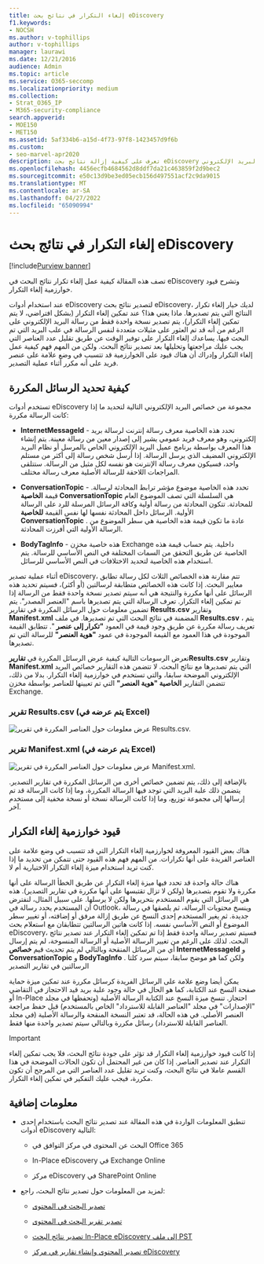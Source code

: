 ```yaml
---
title: إلغاء التكرار في نتائج بحث eDiscovery
f1.keywords:
- NOCSH
ms.author: v-tophillips
author: v-tophillips
manager: laurawi
ms.date: 12/21/2016
audience: Admin
ms.topic: article
ms.service: O365-seccomp
ms.localizationpriority: medium
ms.collection:
- Strat_O365_IP
- M365-security-compliance
search.appverid:
- MOE150
- MET150
ms.assetid: 5af334b6-a15d-4f73-97f8-1423457d9f6b
ms.custom:
- seo-marvel-apr2020
description: تعرف على كيفية إزالة نتائج بحث eDiscovery المكررة بحيث يتم تصدير نسخة واحدة فقط من رسالة البريد الإلكتروني.
ms.openlocfilehash: 4456ecfb4684562d8ddf7da21c463859f2d9bec2
ms.sourcegitcommit: e50c13d9be3ed05ecb156d497551acf2c9da9015
ms.translationtype: MT
ms.contentlocale: ar-SA
ms.lasthandoff: 04/27/2022
ms.locfileid: "65090994"
---
```

# <a name="de-duplication-in-ediscovery-search-results"></a>إلغاء التكرار في نتائج بحث eDiscovery

[!include[Purview banner](../includes/purview-rebrand-banner.md)]

تصف هذه المقالة كيفية عمل إلغاء تكرار نتائج البحث في eDiscovery وتشرح قيود خوارزمية إلغاء التكرار.
  
عند استخدام أدوات eDiscovery لتصدير نتائج بحث eDiscovery، لديك خيار إلغاء تكرار النتائج التي يتم تصديرها. ماذا يعني هذا؟ عند تمكين إلغاء التكرار (بشكل افتراضي، لا يتم تمكين إلغاء التكرار)، يتم تصدير نسخة واحدة فقط من رسالة البريد الإلكتروني على الرغم من أنه قد تم العثور على مثيلات متعددة لنفس الرسالة في علب البريد التي تم البحث فيها. يساعدك إلغاء التكرار على توفير الوقت عن طريق تقليل عدد العناصر التي يجب عليك مراجعتها وتحليلها بعد تصدير نتائج البحث. ولكن من المهم فهم كيفية عمل إلغاء التكرار وإدراك أن هناك قيود على الخوارزمية قد تتسبب في وضع علامة على عنصر فريد على أنه مكرر أثناء عملية التصدير.
  
## <a name="how-duplicate-messages-are-identified"></a>كيفية تحديد الرسائل المكررة

تستخدم أدوات eDiscovery مجموعة من خصائص البريد الإلكتروني التالية لتحديد ما إذا كانت الرسالة مكررة:
  
- **InternetMessageId** - تحدد هذه الخاصية معرف رسالة إنترنت لرسالة بريد إلكتروني، وهو معرف فريد عمومي يشير إلى إصدار معين من رسالة معينة. يتم إنشاء هذا المعرف بواسطة برنامج عميل البريد الإلكتروني الخاص بالمرسل أو نظام البريد الإلكتروني المضيف الذي يرسل الرسالة. إذا أرسل شخص رسالة إلى أكثر من مستلم واحد، فسيكون معرف رسالة الإنترنت هو نفسه لكل مثيل من الرسالة. ستتلقى المراجعات اللاحقة للرسالة الأصلية معرف رسالة مختلف. 

- **ConversationTopic** - تحدد هذه الخاصية موضوع مؤشر ترابط المحادثة لرسالة. قيمة **الخاصية ConversationTopic** هي السلسلة التي تصف الموضوع العام للمحادثة. تتكون المحادثة من رسالة أولية وكافة الرسائل المرسلة للرد على الرسالة الأولية. الرسائل داخل المحادثة نفسها لها نفس القيمة **للخاصية ConversationTopic** . عادة ما تكون قيمة هذه الخاصية هي سطر الموضوع من الرسالة الأولية التي أفرزت المحادثة. 

- **BodyTagInfo** - هذه خاصية مخزن Exchange داخلية. يتم حساب قيمة هذه الخاصية عن طريق التحقق من السمات المختلفة في النص الأساسي للرسالة. يتم استخدام هذه الخاصية لتحديد الاختلافات في النص الأساسي للرسائل. 

أثناء عملية تصدير eDiscovery، تتم مقارنة هذه الخصائص الثلاث لكل رسالة تطابق معايير البحث. إذا كانت هذه الخصائص متطابقة لرسالتين (أو أكثر)، فسيتم تحديد هذه الرسائل على أنها مكررة والنتيجة هي أنه سيتم تصدير نسخة واحدة فقط من الرسالة إذا تم تمكين إلغاء التكرار. تعرف الرسالة التي يتم تصديرها باسم "العنصر المصدر". يتم تضمين معلومات حول الرسائل المكررة في تقارير **Results.csv** وتقارير **Manifest.xml** المضمنة في نتائج البحث التي تم تصديرها. في ملف **Results.csv** ، يتم تعريف رسالة مكررة عن طريق وجود قيمة في العمود **"تكرار إلى عنصر** ". تتطابق القيمة الموجودة في هذا العمود مع القيمة الموجودة في عمود **"هوية العنصر"** للرسالة التي تم تصديرها. 
  
تعرض الرسومات التالية كيفية عرض الرسائل المكررة في **تقاريرResults.csv** وتقارير **Manifest.xml** التي يتم تصديرها مع نتائج البحث. لا تتضمن هذه التقارير خصائص البريد الإلكتروني الموضحة سابقا، والتي تستخدم في خوارزمية إلغاء التكرار. بدلا من ذلك، تتضمن التقارير **الخاصية "هوية العنصر"** التي تم تعيينها للعناصر بواسطة مخزن Exchange. 
  
 ### <a name="resultscsv-report-viewed-in-excel"></a>تقرير Results.csv (يتم عرضه في Excel)
  
![عرض معلومات حول العناصر المكررة في تقرير Results.csv.](../media/e3d64004-3b91-4cba-b6f3-934b46cbdcdb.png)
  
 ### <a name="manifestxml-report-viewed-in-excel"></a>تقرير Manifest.xml (يتم عرضه في Excel)
  
![عرض معلومات حول العناصر المكررة في تقرير Manifest.xml.](../media/69aa4786-9883-46ff-bcae-b35e0daf4a6d.png)
  
بالإضافة إلى ذلك، يتم تضمين خصائص أخرى من الرسائل المكررة في تقارير التصدير. يتضمن ذلك علبة البريد التي توجد فيها الرسالة المكررة، وما إذا كانت الرسالة قد تم إرسالها إلى مجموعة توزيع، وما إذا كانت الرسالة نسخة أو نسخة مخفية إلى مستخدم آخر.
  
## <a name="limitations-of-the-de-duplication-algorithm"></a>قيود خوارزمية إلغاء التكرار

هناك بعض القيود المعروفة لخوارزمية إلغاء التكرار التي قد تتسبب في وضع علامة على العناصر الفريدة على أنها تكرارات. من المهم فهم هذه القيود حتى تتمكن من تحديد ما إذا كنت تريد استخدام ميزة إلغاء التكرار الاختيارية أم لا.
  
هناك حالة واحدة قد تحدد فيها ميزة إلغاء التكرار عن طريق الخطأ الرسالة على أنها مكررة ولا تقوم بتصديرها (ولكن لا تزال تقتبسها على أنها مكررة في تقارير التصدير). هذه هي الرسائل التي يقوم المستخدم بتحريرها ولكن لا يرسلها. على سبيل المثال، لنفترض أن المستخدم يحدد رسالة في Outlook، وينسخ محتويات الرسالة، ثم يلصقها في رسالة جديدة. ثم يغير المستخدم إحدى النسخ عن طريق إزالة مرفق أو إضافته، أو تغيير سطر الموضوع أو النص الأساسي نفسه. إذا كانت هاتين الرسالتين تتطابقان مع استعلام بحث eDiscovery، فسيتم تصدير رسالة واحدة فقط إذا تم تمكين إلغاء التكرار عند تصدير نتائج البحث. لذلك على الرغم من تغيير الرسالة الأصلية أو الرسالة المنسوخة، لم يتم إرسال أي من الرسائل المنقحة وبالتالي لم يتم تحديث قيم **خصائص InternetMessageId** و **ConversationTopic** و **BodyTagInfo** . ولكن كما هو موضح سابقا، سيتم سرد كلتا الرسالتين في تقارير التصدير 
  
يمكن أيضا وضع علامة على الرسائل الفريدة كرسائل مكررة عند تمكين ميزة حماية صفحة النسخ عند الكتابة، كما هو الحال في حالة وجود علبة بريد قيد الاحتجاز في التقاضي أو In-Place احتجاز. تنسخ ميزة النسخ عند الكتابة الرسالة الأصلية (وتحفظها في مجلد "الإصدارات" في مجلد "العناصر القابلة للاسترداد" الخاص بالمستخدم) قبل حفظ مراجعة العنصر الأصلي. في هذه الحالة، قد تعتبر النسخة المنقحة والرسالة الأصلية (في مجلد العناصر القابلة للاسترداد) رسائل مكررة وبالتالي سيتم تصدير واحدة منها فقط.
  
> [!IMPORTANT]
> إذا كانت قيود خوارزمية إلغاء التكرار قد تؤثر على جودة نتائج البحث، فلا يجب تمكين إلغاء التكرار عند تصدير العناصر. إذا كان من غير المحتمل أن تكون الحالات الموضحة في هذا القسم عاملا في نتائج البحث، وكنت تريد تقليل عدد العناصر التي من المرجح أن تكون مكررة، فيجب عليك التفكير في تمكين إلغاء التكرار. 
  
## <a name="more-information"></a>معلومات إضافية

- تنطبق المعلومات الواردة في هذه المقالة عند تصدير نتائج البحث باستخدام إحدى أدوات eDiscovery التالية:

  - البحث عن المحتوى في مركز التوافق في Office 365

  - In-Place eDiscovery في Exchange Online

  - مركز eDiscovery في SharePoint Online

- لمزيد من المعلومات حول تصدير نتائج البحث، راجع:

  - [تصدير البحث في المحتوى](export-search-results.md)

  - [تصدير تقرير البحث في المحتوى](export-a-content-search-report.md)

  - [تصدير نتائج البحث In-Place eDiscovery إلى ملف PST](/exchange/security-and-compliance/in-place-ediscovery/export-search-results)

  - [تصدير المحتوى وإنشاء تقارير في مركز eDiscovery](/SharePoint/governance/export-content-and-create-reports-in-the-ediscovery-center)
